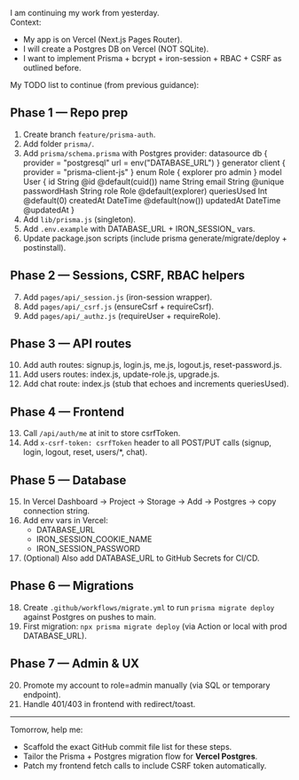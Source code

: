 I am continuing my work from yesterday.  
Context:
- My app is on Vercel (Next.js Pages Router).
- I will create a Postgres DB on Vercel (NOT SQLite).
- I want to implement Prisma + bcrypt + iron-session + RBAC + CSRF as outlined before.

My TODO list to continue (from previous guidance):

## Phase 1 — Repo prep
1. Create branch `feature/prisma-auth`.
2. Add folder `prisma/`.
3. Add `prisma/schema.prisma` with Postgres provider:
   datasource db {
     provider = "postgresql"
     url      = env("DATABASE_URL")
   }
   generator client { provider = "prisma-client-js" }
   enum Role { explorer pro admin }
   model User {
     id           String   @id @default(cuid())
     name         String
     email        String   @unique
     passwordHash String
     role         Role     @default(explorer)
     queriesUsed  Int      @default(0)
     createdAt    DateTime @default(now())
     updatedAt    DateTime @updatedAt
   }
4. Add `lib/prisma.js` (singleton).
5. Add `.env.example` with DATABASE_URL + IRON_SESSION_ vars.
6. Update package.json scripts (include prisma generate/migrate/deploy + postinstall).

## Phase 2 — Sessions, CSRF, RBAC helpers
7. Add `pages/api/_session.js` (iron-session wrapper).
8. Add `pages/api/_csrf.js` (ensureCsrf + requireCsrf).
9. Add `pages/api/_authz.js` (requireUser + requireRole).

## Phase 3 — API routes
10. Add auth routes: signup.js, login.js, me.js, logout.js, reset-password.js.
11. Add users routes: index.js, update-role.js, upgrade.js.
12. Add chat route: index.js (stub that echoes and increments queriesUsed).

## Phase 4 — Frontend
13. Call `/api/auth/me` at init to store csrfToken.
14. Add `x-csrf-token: csrfToken` header to all POST/PUT calls (signup, login, logout, reset, users/*, chat).

## Phase 5 — Database
15. In Vercel Dashboard → Project → Storage → Add → Postgres → copy connection string.
16. Add env vars in Vercel:
    - DATABASE_URL
    - IRON_SESSION_COOKIE_NAME
    - IRON_SESSION_PASSWORD
17. (Optional) Also add DATABASE_URL to GitHub Secrets for CI/CD.

## Phase 6 — Migrations
18. Create `.github/workflows/migrate.yml` to run `prisma migrate deploy` against Postgres on pushes to main.
19. First migration: `npx prisma migrate deploy` (via Action or local with prod DATABASE_URL).

## Phase 7 — Admin & UX
20. Promote my account to role=admin manually (via SQL or temporary endpoint).
21. Handle 401/403 in frontend with redirect/toast.

---

Tomorrow, help me:
- Scaffold the exact GitHub commit file list for these steps.
- Tailor the Prisma + Postgres migration flow for **Vercel Postgres**.
- Patch my frontend fetch calls to include CSRF token automatically.

